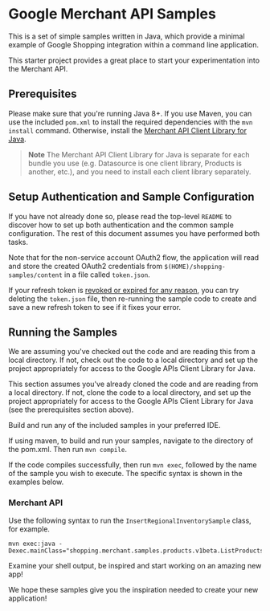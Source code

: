 # Google Merchant API Samples

This is a set of simple samples written in Java, which provide a minimal
example of Google Shopping integration within a command line application.

This starter project provides a great place to start your experimentation into
the Merchant API.

## Prerequisites

Please make sure that you're running Java 8+. If you use Maven, you can use
the included `pom.xml` to install the required dependencies with the
`mvn install` command. Otherwise, install the
[Merchant API Client Library for Java](https://developers.google.com/merchant/api/client-libraries).

> **Note**
> The Merchant API Client Library for Java is separate for each bundle you use
> (e.g. Datasource is one client library, Products is another, etc.), and you
> need to install each client library separately.

## Setup Authentication and Sample Configuration

If you have not already done so, please read the top-level `README` to discover
how to set up both authentication and the common sample configuration.  The rest
of this document assumes you have performed both tasks.

Note that for the non-service account OAuth2 flow, the application will read
and store the created OAuth2 credentials from `$(HOME)/shopping-samples/content`
in a file called `token.json`.

If your refresh token is
[revoked or expired for any reason](https://developers.google.com/identity/protocols/oauth2#expiration),
you can try deleting the `token.json` file, then re-running the sample code
to create and save a new refresh token to see if it fixes your error.

## Running the Samples

We are assuming you've checked out the code and are reading this from a local
directory. If not, check out the code to a local directory and set up the
project appropriately for access to the Google APIs Client Library for Java.

This section assumes you've already cloned the code and are reading from a local
directory. If not, clone the code to a local directory,  and set up the project
appropriately for access to the Google APIs Client Library for Java 
(see the prerequisites section above).

Build and run any of the included samples in your preferred IDE.

If using maven, to build and run your samples, navigate to the directory of
the pom.xml. Then run `mvn compile`.

If the code compiles successfully, then run `mvn exec`, followed by the name of
the sample you wish to execute. The specific syntax is shown in the examples
below.

### Merchant API
Use the following syntax
to run the `InsertRegionalInventorySample` class, for example.

```
mvn exec:java -Dexec.mainClass="shopping.merchant.samples.products.v1beta.ListProductsSample"
```

Examine your shell output, be inspired and start working on an amazing new app!

We hope these samples give you the inspiration needed to create your new
application!